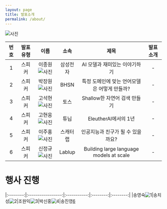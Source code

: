 ```yaml
---
layout: page
title: 발표소개
permalink: /about/
---
```



![사진](pic/a.png)


    

|번호|발표 유형|이름|소속|제목|발표 소개|
|:---:|:-----------------:|:-----------:|:--------:|:--------:|:--------:|
|1|스피커|이종원![사진](pic/jongw.png)|삼성전자|AI 모델과 재미있는 이야기하기|-|    
|2|스피커|박장원![사진](pic/pjw.jpg)|BHSN|특정 도메인에 맞는 언어모델은 어떻게 만들까?|-|     
|3|스피커|고석현![사진](pic/noha.png)|토스|Shallow한 자연어 검색 만들기|-|     
|4|스피커|고현웅![사진](pic/gohw.png)|튜닙|EleutherAI에서의 1년|-|       
|5|스피커|이주홍![사진](pic/ljhong.png)|스캐터랩|인공지능과 친구가 될 수 있을까요?|-|   
|6|스피커|신정규![사진](pic/sinjk.jpg)|Lablup|Building large language models at scale|-|            


    
# 행사 진행



|:--------:|:-----------------:|:-----------:|:--------:|:--------:|
|송영숙![1](pic/song.png)|송치성![2](pic/chisung.jpg)|조원익![3](pic/jwani.png)|박신홍![4](pic/sinhongpark.jpg)|송진영[6](pic/jiny.png)     








